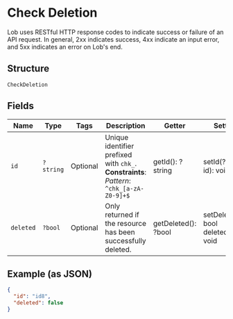 
# Check Deletion

Lob uses RESTful HTTP response codes to indicate success or failure of an API request. In general, 2xx indicates success, 4xx indicate an input error, and 5xx indicates an error on Lob's end.

## Structure

`CheckDeletion`

## Fields

| Name | Type | Tags | Description | Getter | Setter |
|  --- | --- | --- | --- | --- | --- |
| `id` | `?string` | Optional | Unique identifier prefixed with `chk_`.<br>**Constraints**: *Pattern*: `^chk_[a-zA-Z0-9]+$` | getId(): ?string | setId(?string id): void |
| `deleted` | `?bool` | Optional | Only returned if the resource has been successfully deleted. | getDeleted(): ?bool | setDeleted(?bool deleted): void |

## Example (as JSON)

```json
{
  "id": "id8",
  "deleted": false
}
```

